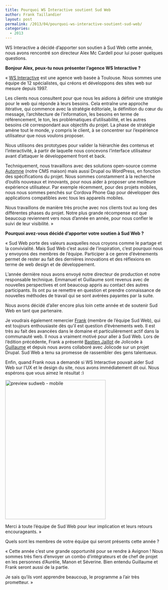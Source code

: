 ```yaml
---
title: Pourquoi WS Interactive soutient Sud Web
author: Frank Taillandier
layout: post
permalink: /2013/04/pourquoi-ws-interactive-soutient-sud-web/
categories:
  - 2013
---
```

WS Interactive a décidé d&rsquo;apporter son soutien à Sud Web cette année, nous avons rencontré son directeur Alex Mc Cardell pour lui poser quelques questions.

<!--more-->

**Bonjour Alex, peux-tu nous présenter l&rsquo;agence WS Interactive ?**

&laquo;&nbsp;[WS Interactive][1] est une agence web basée à Toulouse. Nous sommes une équipe de 12 spécialistes, qui créons et développons des sites web sur mesure depuis 1997.

Les clients nous consultent pour que nous les aidions à définir une stratégie pour le web qui réponde à leurs besoins. Cela entraîne une approche itérative, qui commence avec la stratégie éditoriale, la définition du cœur du message, l&rsquo;architecture de l&rsquo;information, les besoins en terme de référencement, le ton, les problématiques d&rsquo;utilisabilité, et les autres besoins clé correspondant aux objectifs du projet. La phase de stratégie amène tout le monde, y compris le client, à se concentrer sur l&rsquo;expérience utilisateur que nous voulons proposer.

Nous utilisons des prototypes pour valider la hiérarchie des contenus et l&rsquo;interactivité, à partir de laquelle nous concevons l&rsquo;interface utilisateur avant d&rsquo;attaquer le développement front et back.

Techniquement, nous travaillons avec des solutions open-source comme [Automne][2] (notre CMS maison) mais aussi Drupal ou WordPress, en fonction des spécifications du projet. Nous sommes constamment à la recherche d&rsquo;outils nouveaux et innovants, pour nous aider à proposer une meilleure expérience utilisateur. Par exemple récemment, pour des projets mobiles, nous nous sommes penchés sur Cordova Phone Gap pour développer des applications compatibles avec tous les appareils mobiles.

Nous travaillons de manière très proche avec nos clients tout au long des différentes phases du projet. Notre plus grande récompense est que beaucoup reviennent vers nous d&rsquo;année en année, pour nous confier le suivi de leur visibilité.&nbsp;&raquo;

**Pourquoi avez-vous décidé d&rsquo;apporter votre soutien à Sud Web ?**

&laquo;&nbsp;Sud Web porte des valeurs auxquelles nous croyons comme le partage et la convivialité. Mais Sud Web c&rsquo;est aussi de l&rsquo;inspiration, c&rsquo;est pourquoi nous y envoyons des membres de l&rsquo;équipe. Participer à ce genre d&rsquo;évènements permet de rester au fait des dernières innovations et des réflexions en terme de web design et de développement.

L&rsquo;année dernière nous avons envoyé notre directeur de production et notre responsable technique. Emmanuel et Guillaume sont revenus avec de nouvelles perspectives et ont beaucoup appris au contact des autres participants. Ils ont pu se remettre en question et prendre connaissance de nouvelles méthodes de travail qui se sont avérées payantes par la suite.

Nous avons décidé d&rsquo;aller encore plus loin cette année et de soutenir Sud Web en tant que partenaire.

Je voudrais également remercier [Frank][3] (membre de l&rsquo;équipe Sud Web), qui est toujours enthousiaste dès qu&rsquo;il est question d&rsquo;évènements web. Il est très au fait des avancées dans le domaine et particulièrement actif dans la communauté web. Il nous a vraiment motivé pour aller à Sud Web. Lors de l&rsquo;édition précédente, Frank a présenté [Bastien Jaillot][4] de Jolicode à [Guillaume][5] et depuis nous avons collaboré avec Jolicode sur un projet Drupal. Sud Web a tenu sa promesse de rassembler des gens talentueux.

Enfin, quand Frank nous a demandé si WS Interactive pouvait aider Sud Web sur l&rsquo;UX et le design du site, nous avons immédiatement dit oui. Nous espérons que vous aimez le résultat <img src="http://sudweb.fr/blog/wp-includes/images/smilies/simple-smile.png" alt=":)" class="wp-smiley" style="height: 1em; max-height: 1em;" />

[<img class="aligncenter" alt="preview sudweb - mobile" src="http://sudweb.fr/blog/wp-content/uploads/2013/04/sudweb-mobile.jpeg" width="320" height="443" />][6]

Merci à toute l&rsquo;équipe de Sud Web pour leur implication et leurs retours encourageants.&nbsp;&raquo;

Quels sont les membres de votre équipe qui seront présents cette année ?

&laquo;&nbsp;Cette année c&rsquo;est une grande opportunité pour se rendre à Avignon ! Nous sommes très fiers d&rsquo;envoyer un combo d&rsquo;intégrateurs et de chef de projet en les personnes d&rsquo;Aurélie, Manon et Séverine. Bien entendu Guillaume et Frank seront aussi de la partie.

Je sais qu&rsquo;ils vont apprendre beaucoup, le programme a l&rsquo;air très prometteur.&nbsp;&raquo;

 [1]: http://www.ws-interactive.fr
 [2]: http://www.automne-cms.org
 [3]: https://twitter.com/dirtyf
 [4]: https://twitter.com/bastnic
 [5]: https://twitter.com/0ttaw
 [6]: http://sudweb.fr